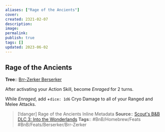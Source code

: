 ```yaml
---
aliases: ["Rage of the Ancients"]
cover: 
created: 2321-02-07
description: 
image: 
permalink: 
publish: true
tags: []
updated: 2023-06-02
---
```


## Rage of the Ancients

**Tree**:: [Brr-Zerker Berserker](Github/Bunkers%20and%20Badasses/Sourcebook/Creating%20a%20Vault%20Hunter/The%20Classes/Berserker/Brr-Zerker%20Berserker/Brr-Zerker%20Berserker.md)

After activating your Action Skill, become *Enraged* for 2 turns.

While *Enraged*, add +`dice: 1d6` Cryo Damage to all of your Ranged and Melee Attacks.

> [!danger] Rage of the Ancients Inline Metadata
> **Source**:: [Scout's B&B DLC 3: Into the Wonderlands](https://docs.google.com/document/d/1MLOgrWwcLNTnP9PuXrKiLImy7SUh4hXO8arVUAlmdp0/edit)
> **Tags**:: #BnB/Homebrew/Feats #BnB/Feats/Berserker/Brr-Zerker

